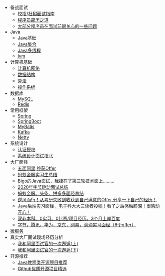 
* 备战面试
  - [校招/社招面试指南](./docs/a-1校招社招面试指南.md)
  - [程序员简历之道](./docs/a-2程序员简历如何写.md)
  - [大部分程序员在面试前很关心的一些问题](./docs/a-3大部分程序员在面试前很关心的一些问题.md)
* Java
  * [Java基础](./docs/b-1面试题总结-Java基础.md)
  * [Java集合](./docs/b-2Java集合.md)
  * [Java多线程](./docs/b-3Java多线程.md)
  * [jvm](./docs/b-4jvm.md)
* 计算机基础
  * [计算机网络](./docs/c-1计算机网络.md)
  * [数据结构](./docs/c-2数据结构.md)
  * [算法](./docs/c-3算法.md)
  * [操作系统](./docs/c-4操作系统.md)
* 数据库
  * [MySQL](./docs/d-1-mysql.md)
  * [Redis](./docs/d-2-redis.md)
* 常用框架
  * [Spring](./docs/e-1spring.md)
  * [SpringBoot](./docs/e-5springboot.md)
  * [MyBatis](./docs/e-2mybatis.md)
  * [Kafka](./docs/e-3kafka.md)
  * [Netty](./docs/e-4netty.md)
* 系统设计
  * [认证授权](./docs/f-1认证授权.md)
  * [系统设计面试指北](./docs/f-2系统设计面试指北.md)
* 大厂面经
  * [五面阿里,终获Offer](./docs/interview-experience/a-1五面阿里,终获Offer.md)
  * [蚂蚁金服实习生总结](./docs/interview-experience/a-2蚂蚁金服实习生总结.md)
  * [Bigo的Java面试，我挂在了第三轮技术面上.........](./docs/interview-experience/a-3Bigo的Java面试，我挂在了第三轮技术面上..........md)
  * [2020年字节跳动面试总结](./docs/interview-experience/a-4-2020年字节跳动面试总结.md)
  * [蚂蚁金服、头条、拼多多面经总结](./docs/interview-experience/a-5蚂蚁金服、头条、拼多多面经总结.md)
  * [逆风而行！从考研失败到收获到自己满意的Offer,分享一下自己的经历！](./docs/interview-experience/a-6逆风而行！从考研失败到收获到自己满意的Offer,分享一下自己的经历！.md)
  * [Java后端实习面经，电子科大大三读者投稿！看了之后感触颇深！很感动开心！](./docs/interview-experience/a-7Java后端实习面经，电子科大大三读者投稿！看了之后感触颇深！很感动开心！.md)
  * [双非本科、0实习、0比赛/项目经历。3个月上岸百度](./docs/interview-experience/a-8小贾面经.md)  
  * [字节，腾讯，华为，京东，网易，滴滴实习面经（6个offer）](./docs/interview-experience/a-10实习面经-6个offer.md)
* [微服务](./docs/h-微服务.md)
* 真实大厂面试现场经历分析
  * [我和阿里面试官的一次邂逅(上)](./docs/i-1真实大厂面试现场.md)
  * [我和阿里面试官的一次邂逅(下)](./docs/i-2真实大厂面试现场.md)
* 开源推荐
  * [Java教程类开源项目推荐](https://mp.weixin.qq.com/mp/appmsgalbum?__biz=Mzg2OTA0Njk0OA==&action=getalbum&album_id=1345382825083895808#wechat_redirect)
  * [Github优质开源项目精选](https://www.yuque.com/docs/share/61b99973-ecb3-4317-ba19-fc1a15dd842c)

